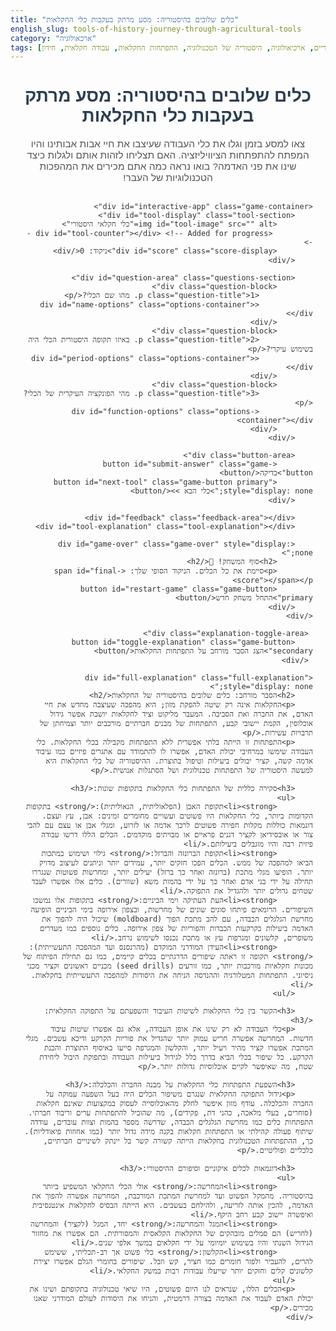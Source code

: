 ```yaml
---
title: "כלים שלובים בהיסטוריה: מסע מרתק בעקבות כלי החקלאות"
english_slug: tools-of-history-journey-through-agricultural-tools
category: "ארכאולוגיה"
tags: [כלי חקלאות היסטוריים, ארכיאולוגיה, היסטוריה של הטכנולוגיה, התפתחות החקלאות, עבודה חקלאית, חידון]
---
```

<div class="container">
    <h1>כלים שלובים בהיסטוריה: מסע מרתק בעקבות כלי החקלאות</h1>
    <p class="intro-text">צאו למסע בזמן וגלו את כלי העבודה שעיצבו את חיי אבות אבותינו והיו המפתח להתפתחות הציוויליזציה. האם תצליחו לזהות אותם ולגלות כיצד שינו את פני האדמה? בואו נראה כמה אתם מכירים את המהפכות הטכנולוגיות של העבר!</p>

    <div id="interactive-app" class="game-container">
        <div id="tool-display" class="tool-section">
            <img id="tool-image" src="" alt="כלי חקלאי היסטורי">
             <div id="tool-counter"></div> <!-- Added for progress -->
            <div id="score" class="score-display">ניקוד: 0</div>
        </div>

        <div id="question-area" class="questions-section">
            <div class="question-block">
                <p class="question-title">1. מהו שם הכלי?</p>
                <div id="name-options" class="options-container"></div>
            </div>
            <div class="question-block">
                <p class="question-title">2. באיזו תקופה היסטורית הכלי היה בשימוש עיקרי?</p>
                <div id="period-options" class="options-container"></div>
            </div>
            <div class="question-block">
                <p class="question-title">3. מהי הפונקציה העיקרית של הכלי?</p>
                <div id="function-options" class="options-container"></div>
            </div>
        </div>

        <div class="button-area">
            <button id="submit-answer" class="game-button">בדיקה</button>
            <button id="next-tool" class="game-button primary" style="display: none;">כלי הבא >></button>
        </div>

        <div id="feedback" class="feedback-area"></div>
        <div id="tool-explanation" class="tool-explanation"></div>

        <div id="game-over" class="game-over" style="display: none;">
            <h2>סוף המשחק! 🎉</h2>
            <p>סיימת את כל הכלים. הניקוד הסופי שלך: <span id="final-score"></span></p>
            <button id="restart-game" class="game-button primary">התחל משחק חדש</button>
        </div>
    </div>

     <div class="explanation-toggle-area">
        <button id="toggle-explanation" class="game-button secondary">הצג הסבר מורחב על התפתחות החקלאות</button>
     </div>

    <div id="full-explanation" class="full-explanation" style="display: none;">
        <h2>הסבר מורחב: כלים שלובים בהיסטוריה של החקלאות</h2>
        <p>החקלאות אינה רק שיטה להפקת מזון; היא מהפכה שעיצבה מחדש את חיי האדם, את החברה ואת הסביבה. המעבר מליקוט וציד לחקלאות יושבת אפשר גידול אוכלוסין, הקמת יישובי קבע, התפתחות של מבנים חברתיים מורכבים יותר וצמיחתן של תרבויות עשירות.</p>
        <p>התפתחות זו הייתה בלתי אפשרית ללא התפתחות מקבילה בכלי החקלאות. כלי העבודה שימשו כמרחיבי יכולת האדם, אפשרו לו להתמודד עם אתגרים פיזיים כמו עיבוד אדמה קשה, קציר יבולים ביעילות וטיפול בתוצרת. ההיסטוריה של כלי החקלאות היא למעשה היסטוריה של התפתחות טכנולוגית ושל הסתגלות אנושית.</p>

        <h3>סקירה כללית של התפתחות כלי החקלאות בתקופות שונות:</h3>
        <ul>
            <li><strong>תקופת האבן (הפלאוליתית, הנאוליתית):</strong> בתקופות הקדומות ביותר, כלי החקלאות היו פשוטים ועשויים מחומרים זמינים: אבן, עץ ועצם. דוגמאות כוללות מקלות חפירה פשוטים לרכך אדמה או לזרוע, ומגלי אבן או עצם עם להבי צור או אובסידיאן לקציר דגנים פראיים או מבויתים מוקדמים. הכלים הללו דרשו עבודה פיזית רבה והיו מוגבלים ביעילותם.</li>
            <li><strong>תקופת הברונזה והברזל:</strong> גילוי ושימוש במתכות הביאו למהפכה של ממש. הכלים הפכו חזקים יותר, עמידים יותר וניתנים לעיצוב מדויק יותר. הופיעו מגלי מתכת (ברונזה ואחר כך ברזל) יעילים יותר, ומחרשות פשוטות שנגררו תחילה על ידי בני אדם ואחר כך על ידי בהמות משא (שוורים). כלים אלו אפשרו לעבד שטחים גדולים יותר ולהגדיל את התפוקה.</li>
            <li><strong>העת העתיקה וימי הביניים:</strong> בתקופות אלו נמשכו השיפורים. הרומאים פיתחו סוגים שונים של מחרשות, ובצפון אירופה בימי הביניים הופיעה מחרשת הגלגלים הכבדה, עם להב מתכת הפוך (moldboard) שיכול היה להפוך את האדמה ביעילות בקרקעות הכבדות והפוריות של צפון אירופה. כלים נוספים כמו מעדרים משופרים, קלשונים ומגרפות עץ או מתכת נכנסו לשימוש נרחב.</li>
            <li><strong>העידן המודרני המוקדם (מהרנסנס ועד המהפכה התעשייתית):</strong> תקופה זו ראתה שיפורים הדרגתיים בכלים קיימים, כמו גם תחילת הפיתוח של מכונות חקלאיות מורכבות יותר, כמו זורעים (seed drills) מכניים ראשונים וקציר מכני ניסיוני. התפתחות המטלורגיה וההנדסה הניחה את היסודות למהפכה התעשייתית בחקלאות.</li>
        </ul>

        <h3>הקשר בין כלי החקלאות לשיטות העיבוד והשפעתם על התפוקה החקלאית:</h3>
        <p>כלי העבודה לא רק שינו את אופן העבודה, אלא גם אפשרו שיטות עיבוד חדשות. המחרשה אפשרה חריש עמוק יותר שהגדיל את פוריות הקרקע ודיכא עשבים. מגלי המתכת אפשרו קציר מהיר ויעיל יותר, והקלשון והמגרפה סייעו באיסוף התוצרת והכנת הקרקע. כל שיפור בכלי הביא בדרך כלל לגידול ביעילות העבודה ובתפוקת היבול ליחידת שטח, מה שאיפשר לקיים אוכלוסיות גדולות יותר.</p>

        <h3>השפעת התפתחות כלי החקלאות על מבנה החברה והכלכלה:</h3>
        <p>גידול התפוקה החקלאית שנגרם משיפור הכלים היה בעל השפעה עמוקה על החברה והכלכלה. עודף מזון איפשר לחלק מהאוכלוסייה לעסוק במקצועות שאינם חקלאות (סוחרים, בעלי מלאכה, כהני דת, פקידים), מה שהוביל להתפתחות ערים וריבוד חברתי. התפתחות כלים כמו מחרשת הגלגלים הכבדה, שדרשה מספר בהמות וצוות עובדים, עודדה שיתוף פעולה קהילתי או התפתחות חקלאות בקנה מידה גדול יותר (כמו אחוזות פיאודליות). כך, ההתפתחות הטכנולוגית בחקלאות הייתה קשורה קשר בל יינתק לשינויים חברתיים, כלכליים ופוליטיים.</p>

        <h3>דוגמאות לכלים איקוניים וסיפורם ההיסטורי:</h3>
        <ul>
            <li><strong>המחרשה:</strong> אולי הכלי החקלאי המשפיע ביותר בהיסטוריה. מהמקל הפשוט ועד למחרשת המתכת המורכבת, המחרשה אפשרה להפוך את האדמה, להכין אותה לזריעה, ולהילחם בעשבים. היא הייתה הבסיס לחקלאות אינטנסיבית ואיפשרה יישוב קבע רחב היקף.</li>
            <li><strong>המגל והמחרשה:</strong> יחד, המגל (לקציר) והמחרשה (לחריש) הם סמלים מובהקים של החקלאות הקלאסית והמסורתית. הם אפשרו את מחזור הגידול השנתי והיו בשימוש יומיומי על ידי חקלאים במשך אלפי שנים.</li>
            <li><strong>הקלשון:</strong> כלי פשוט אך רב-תכליתי, ששימש להרים, להעביר ולפזר חומרים כמו חציר, קש וזבל. שיפורים בחומרי הגלם אפשרו יצירת קלשונים קלים וחזקים יותר שייעלו עבודות רבות במשק החקלאי.</li>
        </ul>
        <p>הכלים הללו, שנראים לנו היום פשוטים, היו שיאי טכנולוגיה בתקופתם ושינו את יכולת האדם לעבוד את האדמה בצורה דרמטית, והניחו את היסודות לעולם המודרני שאנו מכירים.</p>
    </div>
</div>


<style>
    /* General Styles */
    .container {
        font-family: 'Arial', sans-serif;
        max-width: 800px;
        margin: 20px auto;
        padding: 0 20px; /* Add horizontal padding */
        direction: rtl;
        text-align: right;
        color: #333;
    }

    h1 {
        color: #2c3e50; /* Dark blue/grey */
        text-align: center;
        margin-bottom: 20px;
    }

    .intro-text {
        text-align: center;
        margin-bottom: 30px;
        font-size: 1.1em;
        color: #555;
    }

    /* Game Container */
    .game-container {
        background-color: #ecf0f1; /* Light grey */
        border: 1px solid #bdc3c7; /* Grey border */
        border-radius: 12px; /* More rounded corners */
        padding: 25px;
        box-shadow: 0 4px 8px rgba(0, 0, 0, 0.1); /* Subtle shadow */
        margin-bottom: 20px;
    }

    /* Tool Display Section */
    .tool-section {
        text-align: center;
        margin-bottom: 30px;
        position: relative; /* Needed for absolute positioning of counter */
    }

    #tool-image {
        max-width: 100%;
        height: auto;
        min-height: 150px; /* Ensure some space even before image loads */
        border: 1px solid #bdc3c7;
        border-radius: 8px;
        background-color: #ffffff; /* White background */
        padding: 10px;
        box-shadow: 0 2px 4px rgba(0, 0, 0, 0.08);
        transition: opacity 0.5s ease-in-out; /* Fade animation */
    }

     #tool-image.fade-in {
         opacity: 1;
     }

    #tool-counter {
        position: absolute;
        top: 15px; /* Position at top-right */
        left: 15px;
        background-color: rgba(44, 62, 80, 0.8); /* Dark background with transparency */
        color: white;
        padding: 5px 10px;
        border-radius: 20px;
        font-size: 0.9em;
        font-weight: bold;
        z-index: 10; /* Ensure it's above the image */
    }

    .score-display {
        margin-top: 15px;
        font-size: 1.3em;
        font-weight: bold;
        color: #27ae60; /* Green for score */
        transition: color 0.3s ease; /* Smooth color transition */
    }

    /* Questions Section */
    .questions-section {
        margin-bottom: 20px;
    }

    .question-block {
        margin-bottom: 20px; /* More space between questions */
        padding: 15px;
        background-color: #ffffff; /* White background */
        border: 1px solid #dcdcdc; /* Lighter border */
        border-radius: 8px;
    }

    .question-title {
        margin-top: 0;
        margin-bottom: 12px; /* Space below title */
        font-size: 1.1em;
        font-weight: bold;
        color: #34495e; /* Darker grey/blue */
    }

    .options-container {
        display: flex;
        flex-wrap: wrap;
        gap: 10px; /* Space between option buttons */
    }

    /* Style for Radio Button Labels (as buttons) */
    .options-container label {
        background-color: #e0e0e0; /* Light grey */
        padding: 10px 15px;
        border-radius: 25px; /* Pill shape */
        cursor: pointer;
        transition: background-color 0.3s ease, border-color 0.3s ease, box-shadow 0.3s ease;
        border: 1px solid #ccc;
        font-size: 1em;
        user-select: none; /* Prevent text selection */
    }

    .options-container input[type="radio"] {
        display: none; /* Hide default radio button */
    }

    .options-container input[type="radio"]:checked + label {
        background-color: #a0d468; /* Greenish */
        border-color: #8dc253; /* Darker green */
        color: #333;
        box-shadow: 0 1px 4px rgba(0, 0, 0, 0.2);
    }

    .options-container label:hover {
        background-color: #d5d5d5; /* Darker grey on hover */
    }

    /* Styles for feedback on options AFTER check */
    .options-container label.correct {
        background-color: #2ecc71; /* Emerald green */
        color: white;
        border-color: #27ae60;
        font-weight: bold;
    }

     /* Apply correct style to checked AND correct label after submit */
     .options-container input[type="radio"]:checked + label.correct {
         background-color: #2ecc71; /* Ensure correct green for checked correct */
         color: white;
         border-color: #27ae60;
         font-weight: bold;
     }

    .options-container label.incorrect {
        background-color: #e74c3c; /* Alizarin red */
        color: white;
        border-color: #c0392b;
        font-weight: bold;
    }

     /* Apply incorrect style to checked AND incorrect label after submit */
      .options-container input[type="radio"]:checked + label.incorrect {
        background-color: #e74c3c; /* Ensure incorrect red for checked incorrect */
        color: white;
        border-color: #c0392b;
        font-weight: bold;
    }


    /* Button Area */
    .button-area {
        text-align: center;
        margin-top: 20px;
        margin-bottom: 20px;
    }

    /* Game Buttons */
    .game-button {
        display: inline-block; /* Align buttons */
        padding: 12px 25px;
        font-size: 1.1em;
        cursor: pointer;
        border: none;
        border-radius: 25px; /* More rounded */
        transition: background-color 0.3s ease, transform 0.1s ease;
        font-weight: bold;
        text-decoration: none; /* For potential link-like buttons */
    }

    .game-button:hover {
        transform: translateY(-2px); /* Slight lift effect */
    }

    .game-button:active {
         transform: translateY(0); /* Press effect */
    }


    #submit-answer {
        background-color: #3498db; /* Peter river blue */
        color: white;
    }

    #submit-answer:hover {
        background-color: #2980b9; /* Darker blue */
    }

    .game-button.primary {
        background-color: #2ecc71; /* Emerald green */
        color: white;
        margin-right: 10px; /* Space between buttons if multiple */
    }

    .game-button.primary:hover {
         background-color: #27ae60; /* Darker green */
    }

     .game-button.secondary {
        background-color: #f39c12; /* Orange */
        color: white;
        margin-right: 0; /* No right margin for this button */
     }
     .game-button.secondary:hover {
        background-color: #e67e22; /* Darker orange */
     }

     .explanation-toggle-area {
         text-align: center;
         margin-top: 30px;
         margin-bottom: 30px;
     }


    /* Feedback Area */
    .feedback-area {
        margin-top: 15px;
        padding: 15px;
        border-radius: 8px;
        min-height: 1.5em; /* Reserve space */
        font-size: 1.1em;
        font-weight: bold;
        text-align: center; /* Center feedback text */
         opacity: 0; /* Start hidden */
         transition: opacity 0.5s ease-in-out; /* Fade in */
    }
     .feedback-area.visible {
         opacity: 1;
     }

    .feedback-correct {
        background-color: #d4edda; /* Light green */
        color: #155724; /* Dark green */
        border: 1px solid #c3e6cb;
    }

    .feedback-incorrect {
        background-color: #f8d7da; /* Light red */
        color: #721c24; /* Dark red */
        border: 1px solid #f5c6cb;
    }

    /* Tool Explanation */
    .tool-explanation {
        margin-top: 20px;
        padding: 15px;
        background-color: #ecf0f1; /* Light grey */
        border: 1px solid #bdc3c7;
        border-radius: 8px;
        display: none; /* Hidden initially */
        opacity: 0; /* Start hidden for animation */
        transform: translateY(10px); /* Start slightly below */
        transition: opacity 0.5s ease-out, transform 0.5s ease-out; /* Slide up and fade in */
    }

    .tool-explanation.visible {
        display: block; /* Show to apply transitions */
        opacity: 1;
        transform: translateY(0);
    }

     .tool-explanation h3 {
         margin-top: 0;
         color: #34495e;
         border-bottom: 1px solid #dcdcdc;
         padding-bottom: 5px;
         margin-bottom: 10px;
     }

    /* Game Over Screen */
    .game-over {
        text-align: center;
        margin-top: 30px;
        padding: 30px;
        background-color: #dcf0fa; /* Light blue */
        border: 1px solid #aed6f1;
        border-radius: 12px;
         box-shadow: 0 4px 8px rgba(0, 0, 0, 0.1);
    }

    .game-over h2 {
        color: #2e86c1; /* Blue */
        margin-top: 0;
        margin-bottom: 15px;
    }

    .game-over p {
        font-size: 1.2em;
        margin-bottom: 20px;
    }

    #final-score {
        font-size: 1.5em;
        font-weight: bold;
        color: #27ae60; /* Green */
    }

    /* Full Explanation Section */
    .full-explanation {
        margin-top: 20px;
        padding: 25px;
        border: 1px solid #bdc3c7;
        border-radius: 12px;
        background-color: #ecf0f1;
        direction: rtl;
        text-align: right;
        box-shadow: 0 2px 4px rgba(0, 0, 0, 0.08);
        display: none; /* Hidden initially */
        opacity: 0; /* Start hidden for animation */
        transform: translateY(10px); /* Start slightly below */
        transition: opacity 0.5s ease-out, transform 0.5s ease-out; /* Slide up and fade in */
    }

     .full-explanation.visible {
        display: block; /* Show to apply transitions */
        opacity: 1;
        transform: translateY(0);
    }

    .full-explanation h2, .full-explanation h3 {
        color: #2c3e50;
        border-bottom: 1px solid #dcdcdc;
        padding-bottom: 5px;
        margin-top: 20px;
        margin-bottom: 15px;
    }

    .full-explanation ul {
        list-style-type: disc;
        margin-right: 20px;
        padding-right: 0;
        line-height: 1.6;
    }
     .full-explanation li {
        margin-bottom: 10px;
     }

    /* Responsive adjustments */
    @media (max-width: 600px) {
        .container {
            padding: 0 10px;
        }

        .game-container, .full-explanation {
            padding: 15px;
        }

        .options-container {
            flex-direction: column; /* Stack options vertically on small screens */
        }

        .options-container label {
             width: 100%; /* Make labels take full width */
             box-sizing: border-box; /* Include padding and border in width */
             text-align: center;
        }

        .game-button {
            width: 100%;
            margin-bottom: 10px;
        }

         .game-button.primary {
             margin-right: 0; /* Remove margin on small screens */
         }
         .button-area button {
             display: block; /* Stack buttons */
         }
    }
</style>

<script>
    const tools = [
        {
            image: 'https://upload.wikimedia.org/wikipedia/commons/thumb/7/74/Flint_sickle.jpg/1200px-Flint_sickle.jpg', // Example image, replace with actual tool images
            name: 'מגל אבן',
            period: 'תקופת האבן הנאוליתית',
            function: ['קציר', 'עיבוד צמחים'],
            options: {
                name: ['מגל אבן', 'מחרשת עץ', 'מעדר ברונזה', 'קלשון מתכת'],
                period: ['תקופת הברונזה', 'תקופת האבן הנאוליתית', 'ימי הביניים', 'העידן המודרני'],
                function: ['חרישה', 'זריעה', 'קציר', 'עיבוד צמחים', 'דיש']
            },
            explanation: 'מגל אבן היה אחד מכלי הקציר הראשונים, ששימש לקצירת דגנים בתקופה הנאוליתית, כאשר החקלאות החלה להתפתח. הוא כלל להב עשוי אבן צור או אובסידיאן שהוכנס לתוך ידית עץ או עצם. השימוש בו היה איטי ודרש מאמץ רב, אך הוא איפשר את המעבר מליקוט שיבולים לקציר שיטתי.'
        },
        {
            image: 'https://upload.wikimedia.org/wikipedia/commons/thumb/3/3f/Reconstructed_Bronze_Age_Plough_%28arere%29.jpg/1200px-Reconstructed_Bronze_Age_Plough_%28arere%29.jpg',
            name: 'מחרשת עץ (אררה)',
            period: 'תקופת הברונזה/הברזל',
            function: ['חרישה'],
            options: {
                name: ['מגל מתכת', 'מחרשת עץ (אררה)', 'מעדר ברזל', 'קלשון'],
                period: ['תקופת האבן', 'העת העתיקה', 'תקופת הברונזה/הברזל', 'העידן המודרני'],
                function: ['חרישה', 'קציר', 'דיש', 'השקיה']
            },
            explanation: 'מחרשת העץ הפשוטה, המכונה "אררה" או מחרשת שרטוט, הופיעה בתקופת הברונזה או הברזל. היא שרטטה את פני הקרקע ויצרה תלם רדוד לזריעה, מבלי להפוך את האדמה. נגררה תחילה על ידי אדם ואחר כך על ידי בהמות משא כמו שוורים, והייתה צעד חשוב באפשרות עיבוד שטחים גדולים יותר ושיפור פוריות הקרקע בהשוואה לעיבוד ידני.'
        },
         {
            image: 'https://upload.wikimedia.org/wikipedia/commons/thumb/d/d7/Roman_hoe_with_iron_blade_and_wooden_handle.jpg/800px-Roman_hoe_with_iron_blade_and_wooden_handle.jpg',
            name: 'מעדר',
            period: 'העת העתיקה/ימי הביניים',
            function: ['עידור', 'ניכוש עשבים', 'כיסוי זרעים'],
            options: {
                name: ['מגל', 'מחרשה', 'מעדר', 'מגרפה'],
                period: ['תקופת האבן', 'העת העתיקה/ימי הביניים', 'העידן המודרני המוקדם', 'העת החדשה'],
                function: ['חרישה', 'קציר', 'דיש', 'עידור', 'ניכוש עשבים', 'הובלת מים']
            },
            explanation: 'המעדר הוא כלי ותיק שהשתמשו בו למגוון משימות שאינן חריש עמוק: ניכוש עשבים בין הצמחים, ריכוך אדמה עליונה, כיסוי זרעים לאחר זריעה, ואף ככלי חפירה פשוט לעיבוד חלקות קטנות. להביו השתנו מחומרים כמו אבן ועצם לברזל, מה שהפך אותו ליעיל ועמיד יותר.'
        },
         {
            image: 'https://upload.wikimedia.org/wikipedia/commons/thumb/a/a5/Sickle_and_sheaf.jpg/1200px-Sickle_and_sheaf.jpg',
            name: 'מגל מתכת',
            period: 'תקופת הברונזה/הברזל ואילך',
            function: ['קציר'],
            options: {
                name: ['מגל מתכת', 'קלשון', 'חרמש', 'מגרפת מתכת'],
                period: ['תקופת האבן', 'תקופת הברונזה/הברזל ואילך', 'העת העתיקה בלבד', 'העידן המודרני בלבד'],
                function: ['חרישה', 'קציר', 'עידור', 'איסוף קש']
            },
            explanation: 'מגל המתכת, העשוי מברונזה או ברזל, החליף את מגלי האבן וסיפק כלי קציר יעיל בהרבה. הלהב החד והעמיד אפשר קציר מהיר יותר של דגנים, שהיוו בסיס למזון עבור אוכלוסיות גדלות. הוא נשאר כלי נפוץ לחקלאים קטנים גם אל תוך העידן המודרני.'
        },
        {
            image: 'https://upload.wikimedia.org/wikipedia/commons/thumb/8/8c/Scythe.JPG/1200px-Scythe.JPG',
            name: 'חרמש',
            period: 'ימי הביניים/העידן המודרני המוקדם',
            function: ['קציר'],
            options: {
                name: ['מגל', 'חרמש', 'מגרפה', 'מעדר'],
                period: ['העת העתיקה', 'ימי הביניים/העידן המודרני המוקדם', 'תקופת האבן', 'העת החדשה'],
                function: ['חרישה', 'זריעה', 'קציר', 'דיש']
            },
            explanation: 'החרמש הוא כלי קציר גדול יותר מהמגל, עם ידית ארוכה שמאפשרת לקוצר לעמוד זקוף יחסית. הוא הפך נפוץ בימי הביניים והעידן המודרני המוקדם לקציר יעיל יותר של דגנים ועשבים בשטחים גדולים. השימוש בו דרש מיומנות גבוהה והיה מסוכן, אך מהיר בהרבה ממגל בשדות נרחבים.'
        },
         {
            image: 'https://upload.wikimedia.org/wikipedia/commons/thumb/5/5b/Pitchfork_-_geograph.org.uk_-_1284623.jpg/1200px-Pitchfork_-_geograph.org.uk_-_1284623.jpg',
            name: 'קלשון',
            period: 'ימי הביניים/העידן המודרני המוקדם',
            function: ['הובלת חומרים אורגניים', 'איסוף קש/חציר', 'פיזור זבל'],
            options: {
                name: ['מגל', 'קלשון', 'מחרשה', 'מעדר'],
                period: ['תקופת האבן', 'תקופת הברונזה', 'ימי הביניים/העידן המודרני המוקדם', 'העת העתיקה'],
                function: ['חרישה', 'קציר', 'דיש', 'הובלת חומרים אורגניים', 'זריעה']
            },
            explanation: 'הקלשון, עם שיניו הארוכות, היה כלי חיוני להעברה ופיזור של חומרים בתפזורת כמו חציר, קש וזבל - עבודות שכיחות וחשובות במשק החקלאי. גרסאות מוקדמות היו עשויות עץ, אך קלשוני מתכת שהופיעו מימי הביניים הפכו נפוצים וקלים יותר לשימוש.'
        }
        // Add more tools here following the same structure if needed
    ];

    let currentToolIndex = 0;
    let score = 0;
    let shuffledTools = [];

    // Get DOM elements
    const toolImage = document.getElementById('tool-image');
    const toolCounter = document.getElementById('tool-counter'); // Get the new counter element
    const scoreDisplay = document.getElementById('score');
    const nameOptionsDiv = document.getElementById('name-options');
    const periodOptionsDiv = document.getElementById('period-options');
    const functionOptionsDiv = document.getElementById('function-options');
    const submitButton = document.getElementById('submit-answer');
    const feedbackDiv = document.getElementById('feedback');
    const toolExplanationDiv = document.getElementById('tool-explanation');
    const nextToolButton = document.getElementById('next-tool');
    const gameOverDiv = document.getElementById('game-over');
    const finalScoreSpan = document.getElementById('final-score');
    const restartButton = document.getElementById('restart-game');
    const toggleExplanationButton = document.getElementById('toggle-explanation');
    const fullExplanationDiv = document.getElementById('full-explanation');
    const questionAreaDiv = document.getElementById('question-area'); // Get question area


    function shuffleArray(array) {
        const shuffled = [...array]; // Create a copy to avoid modifying original array
        for (let i = shuffled.length - 1; i > 0; i--) {
            const j = Math.floor(Math.random() * (i + 1));
            [shuffled[i], shuffled[j]] = [shuffled[j], shuffled[i]]; // Swap elements
        }
        return shuffled;
    }

    function loadTool(index) {
        if (index >= shuffledTools.length) {
            endGame();
            return;
        }

        const tool = shuffledTools[index];

        // Reset elements state
        toolImage.classList.remove('fade-in'); // Remove fade-in class for next animation
        feedbackDiv.classList.remove('visible', 'feedback-correct', 'feedback-incorrect');
        feedbackDiv.textContent = '';
        toolExplanationDiv.classList.remove('visible');
        toolExplanationDiv.style.display = 'none'; // Ensure display none for transition
        submitButton.style.display = 'block';
        nextToolButton.style.display = 'none';
        gameOverDiv.style.display = 'none';
        questionAreaDiv.style.display = 'block';
        submitButton.disabled = false;

        // Set image source and animate fade-in
        toolImage.src = ''; // Clear source temporarily
        toolImage.alt = tool.name;
        setTimeout(() => { // Small delay to allow opacity transition
             toolImage.src = tool.image;
             toolImage.onload = () => { // Wait for image to load before fading in
                 toolImage.classList.add('fade-in');
             }
        }, 50);


        // Update tool counter
        toolCounter.textContent = `כלי ${index + 1} מתוך ${shuffledTools.length}`;


        // Render options
        renderOptions(nameOptionsDiv, tool.options.name, 'name');
        renderOptions(periodOptionsDiv, tool.options.period, 'period');
        renderOptions(functionOptionsDiv, tool.options.function, 'function');


         // Re-enable radio buttons and uncheck previous selections for the new question
        document.querySelectorAll('#question-area input[type="radio"]').forEach(radio => {
             radio.disabled = false;
             radio.checked = false;
             // Also remove correct/incorrect classes from labels
             const label = document.querySelector(`label[for="${radio.id}"]`);
             if(label) {
                 label.classList.remove('correct', 'incorrect');
             }
        });
    }

    function renderOptions(container, options, groupName) {
        container.innerHTML = ''; // Clear previous options
        // Shuffle options within each category for more variety
         const shuffledOptions = shuffleArray(options);

        shuffledOptions.forEach(option => {
            const input = document.createElement('input');
            input.type = 'radio';
            // Create a safer ID, ensuring uniqueness
            const safeId = `${groupName}-${option.replace(/[^a-zA-Z0-9\u0590-\u05FF]/g, '').replace(/\s/g, '-')}-${Math.random().toString(36).substr(2, 5)}`;
            input.id = safeId;
            input.name = `${groupName}-option`;
            input.value = option;

            const label = document.createElement('label');
            label.htmlFor = input.id;
            label.textContent = option;

            container.appendChild(input);
            container.appendChild(label);
        });
    }

    function checkAnswer() {
        const currentTool = shuffledTools[currentToolIndex];

        const nameRadio = document.querySelector('input[name="name-option"]:checked');
        const periodRadio = document.querySelector('input[name="period-option"]:checked');
        const functionRadio = document.querySelector('input[name="function-option"]:checked');

        const selectedName = nameRadio?.value;
        const selectedPeriod = periodRadio?.value;
        const selectedFunction = functionRadio?.value;

        // Check if all selections were made
        if (!selectedName || !selectedPeriod || !selectedFunction) {
            feedbackDiv.textContent = 'אנא בחר תשובה בכל הקטגוריות לפני הבדיקה.';
            feedbackDiv.className = 'feedback-area feedback-incorrect visible';
            return; // Stop check if not all selected
        }

        // Check correctness
        const isNameCorrect = selectedName === currentTool.name;
        const isPeriodCorrect = selectedPeriod === currentTool.period;
        const isFunctionCorrect = currentTool.function.includes(selectedFunction);

        let totalCorrect = 0;
        if (isNameCorrect) totalCorrect++;
        if (isPeriodCorrect) totalCorrect++;
        if (isFunctionCorrect) totalCorrect++;

        let isCorrect = (totalCorrect === 3); // Full correct answer

        // Apply visual feedback to the selected options and reveal correct ones
        applyOptionFeedback(nameOptionsDiv, currentTool.name, selectedName, 'name-option');
        applyOptionFeedback(periodOptionsDiv, currentTool.period, selectedPeriod, 'period-option');
        applyOptionFeedback(functionOptionsDiv, currentTool.function, selectedFunction, 'function-option', true); // isMultiCorrect = true for function

        if (isCorrect) {
            score += 3; // Give 3 points for a fully correct answer
            feedbackDiv.textContent = 'כל הכבוד! התשובות נכונות!';
            feedbackDiv.className = 'feedback-area feedback-correct visible';
             // Optional: Animate score change
             scoreDisplay.style.color = '#2ecc71';
             setTimeout(() => { scoreDisplay.style.color = '#27ae60'; }, 1000);
        } else {
             // Give partial points for partially correct answers
             score += totalCorrect;
            let feedbackText = `יש לשפר. קיבלת ${totalCorrect} נקודות. `;
             if (!isNameCorrect) feedbackText += `שם הכלי הנכון: ${currentTool.name}. `;
             if (!isPeriodCorrect) feedbackText += `התקופה הנכונה: ${currentTool.period}. `;
             // For function, only mention the correct ones if the selected one was wrong
             if (!isFunctionCorrect) {
                  feedbackText += `אחת מהפונקציות הנכונות: ${currentTool.function.join(', ')}.`;
             }
            feedbackDiv.textContent = feedbackText.trim();
            feedbackDiv.className = 'feedback-area feedback-incorrect visible';
             // Optional: Animate score change (e.g., pulse or color change)
             scoreDisplay.style.color = '#e74c3c';
             setTimeout(() => { scoreDisplay.style.color = '#27ae60'; }, 1000);

        }

        scoreDisplay.textContent = `ניקוד: ${score}`;
        displayToolExplanation(currentTool.explanation);

        submitButton.style.display = 'none';
        submitButton.disabled = true; // Disable after submission
        nextToolButton.style.display = 'block';

        // Disable all radio buttons within the question area after checking
        document.querySelectorAll('#question-area input[type="radio"]').forEach(radio => {
             radio.disabled = true;
        });
    }

    function applyOptionFeedback(container, correctAnswer, selectedAnswer, groupName, isMultiCorrect = false) {
        const options = container.querySelectorAll('input[name="' + groupName + '"]');
        options.forEach(radio => {
            const label = document.querySelector(`label[for="${radio.id}"]`);
            if (!label) return; // Should not happen

            const optionValue = radio.value;

            // Check if this option is correct
            const isThisOptionCorrect = isMultiCorrect ? correctAnswer.includes(optionValue) : optionValue === correctAnswer;

            // Check if this option was selected by the user
            const isThisOptionSelected = optionValue === selectedAnswer;


            if (isThisOptionSelected) {
                // Style the selected option based on correctness
                if (isMultiCorrect ? correctAnswer.includes(selectedAnswer) : selectedAnswer === correctAnswer) {
                    label.classList.add('correct');
                } else {
                    label.classList.add('incorrect');
                }
            } else {
                // Reveal the correct answer(s) if not selected by the user
                if (isThisOptionCorrect) {
                    label.classList.add('correct'); // Mark correct answer even if not selected
                }
            }
            // Disable radio button after submission
             radio.disabled = true;
        });
    }


     function displayToolExplanation(explanation) {
        toolExplanationDiv.innerHTML = `<h3>על הכלי:</h3><p>${explanation}</p>`;
        toolExplanationDiv.style.display = 'block'; // Set display to block before adding visible class
        // Use a timeout to allow display change to register before transition
        setTimeout(() => {
             toolExplanationDiv.classList.add('visible');
        }, 50);
    }

    function nextTool() {
        currentToolIndex++;
        loadTool(currentToolIndex);
    }

    function endGame() {
        questionAreaDiv.style.display = 'none';
        toolImage.style.display = 'none'; // Hide image on game over
        submitButton.style.display = 'none';
        nextToolButton.style.display = 'none';
        feedbackDiv.classList.remove('visible'); // Fade out feedback
        feedbackDiv.textContent = ''; // Clear feedback text
        toolExplanationDiv.classList.remove('visible'); // Fade out explanation
        toolExplanationDiv.style.display = 'none';
        scoreDisplay.style.display = 'none'; // Hide score display
        toolCounter.style.display = 'none'; // Hide counter

        finalScoreSpan.textContent = score;
        gameOverDiv.style.display = 'block'; // Show game over screen
    }

    function startGame() {
        currentToolIndex = 0;
        score = 0;
        shuffledTools = shuffleArray(tools); // Shuffle the original tools array

        scoreDisplay.textContent = `ניקוד: ${score}`;
        scoreDisplay.style.display = 'block'; // Show score display
        toolCounter.style.display = 'block'; // Show counter
        toolImage.style.display = 'block'; // Show image
        feedbackDiv.style.display = 'block'; // Show feedback div
        gameOverDiv.style.display = 'none'; // Hide game over screen

        loadTool(currentToolIndex);
    }

    // Event Listeners
    submitButton.addEventListener('click', checkAnswer);
    nextToolButton.addEventListener('click', nextTool);
    restartButton.addEventListener('click', startGame);
    toggleExplanationButton.addEventListener('click', () => {
        const isHidden = fullExplanationDiv.classList.contains('visible');
        if (isHidden) {
             fullExplanationDiv.classList.remove('visible');
             fullExplanationDiv.style.display = 'none'; // Hide after transition
             toggleExplanationButton.textContent = 'הצג הסבר מורחב על התפתחות החקלאות';
        } else {
            fullExplanationDiv.style.display = 'block'; // Show before adding visible class
            setTimeout(() => { // Allow display change to register
                fullExplanationDiv.classList.add('visible');
            }, 50);
             toggleExplanationButton.textContent = 'הסתר הסבר מורחב על התפתחות החקלאות';
        }
    });

    // Initial setup
    // Make sure the full explanation starts hidden and ready for animation
    fullExplanationDiv.style.display = 'none';

    // Start the game on page load
    startGame();

</script>